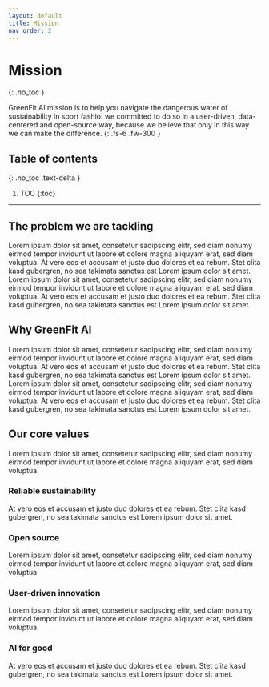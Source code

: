 ```yaml
---
layout: default
title: Mission
nav_order: 2
---
```


# Mission
{: .no_toc }

GreenFit AI mission is to help you navigate the dangerous water of sustainability in sport fashio:  we committed to do so in a user-driven, data-centered and open-source way, because we believe that only in this way we can make the difference.
{: .fs-6 .fw-300 }

## Table of contents
{: .no_toc .text-delta }

1. TOC
{:toc}

---

## The problem we are tackling

Lorem ipsum dolor sit amet, consetetur sadipscing elitr, sed diam nonumy eirmod tempor invidunt ut labore et dolore magna aliquyam erat, sed diam voluptua. At vero eos et accusam et justo duo dolores et ea rebum. Stet clita kasd gubergren, no sea takimata sanctus est Lorem ipsum dolor sit amet. Lorem ipsum dolor sit amet, consetetur sadipscing elitr, sed diam nonumy eirmod tempor invidunt ut labore et dolore magna aliquyam erat, sed diam voluptua. At vero eos et accusam et justo duo dolores et ea rebum. Stet clita kasd gubergren, no sea takimata sanctus est Lorem ipsum dolor sit amet.

## Why GreenFit AI

Lorem ipsum dolor sit amet, consetetur sadipscing elitr, sed diam nonumy eirmod tempor invidunt ut labore et dolore magna aliquyam erat, sed diam voluptua. At vero eos et accusam et justo duo dolores et ea rebum. Stet clita kasd gubergren, no sea takimata sanctus est Lorem ipsum dolor sit amet. Lorem ipsum dolor sit amet, consetetur sadipscing elitr, sed diam nonumy eirmod tempor invidunt ut labore et dolore magna aliquyam erat, sed diam voluptua. At vero eos et accusam et justo duo dolores et ea rebum. Stet clita kasd gubergren, no sea takimata sanctus est Lorem ipsum dolor sit amet.

## Our core values

Lorem ipsum dolor sit amet, consetetur sadipscing elitr, sed diam nonumy eirmod tempor invidunt ut labore et dolore magna aliquyam erat, sed diam voluptua.

### Reliable sustainability

At vero eos et accusam et justo duo dolores et ea rebum. Stet clita kasd gubergren, no sea takimata sanctus est Lorem ipsum dolor sit amet. 

### Open source

Lorem ipsum dolor sit amet, consetetur sadipscing elitr, sed diam nonumy eirmod tempor invidunt ut labore et dolore magna aliquyam erat, sed diam voluptua. 

### User-driven innovation 

Lorem ipsum dolor sit amet, consetetur sadipscing elitr, sed diam nonumy eirmod tempor invidunt ut labore et dolore magna aliquyam erat, sed diam voluptua. 

### AI for good

At vero eos et accusam et justo duo dolores et ea rebum. Stet clita kasd gubergren, no sea takimata sanctus est Lorem ipsum dolor sit amet.